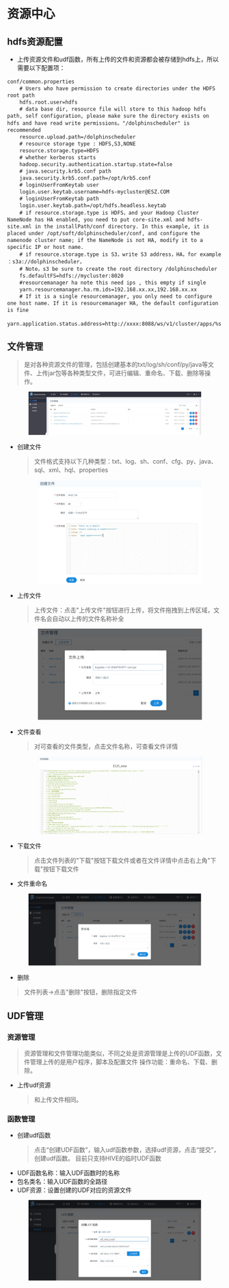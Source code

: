 # 资源中心

## hdfs资源配置

- 上传资源文件和udf函数，所有上传的文件和资源都会被存储到hdfs上，所以需要以下配置项：

```  
conf/common.properties  
    # Users who have permission to create directories under the HDFS root path
    hdfs.root.user=hdfs
    # data base dir, resource file will store to this hadoop hdfs path, self configuration, please make sure the directory exists on hdfs and have read write permissions。"/dolphinscheduler" is recommended
    resource.upload.path=/dolphinscheduler
    # resource storage type : HDFS,S3,NONE
    resource.storage.type=HDFS
    # whether kerberos starts
    hadoop.security.authentication.startup.state=false
    # java.security.krb5.conf path
    java.security.krb5.conf.path=/opt/krb5.conf
    # loginUserFromKeytab user
    login.user.keytab.username=hdfs-mycluster@ESZ.COM
    # loginUserFromKeytab path
    login.user.keytab.path=/opt/hdfs.headless.keytab    
    # if resource.storage.type is HDFS，and your Hadoop Cluster NameNode has HA enabled, you need to put core-site.xml and hdfs-site.xml in the installPath/conf directory. In this example, it is placed under /opt/soft/dolphinscheduler/conf, and configure the namenode cluster name; if the NameNode is not HA, modify it to a specific IP or host name.
    # if resource.storage.type is S3，write S3 address，HA，for example ：s3a://dolphinscheduler，
    # Note，s3 be sure to create the root directory /dolphinscheduler
    fs.defaultFS=hdfs://mycluster:8020    
    #resourcemanager ha note this need ips , this empty if single
    yarn.resourcemanager.ha.rm.ids=192.168.xx.xx,192.168.xx.xx    
    # If it is a single resourcemanager, you only need to configure one host name. If it is resourcemanager HA, the default configuration is fine
    yarn.application.status.address=http://xxxx:8088/ws/v1/cluster/apps/%s

```

## 文件管理

> 是对各种资源文件的管理，包括创建基本的txt/log/sh/conf/py/java等文件、上传jar包等各种类型文件，可进行编辑、重命名、下载、删除等操作。
  <p align="center">
   <img src="/img/file-manage.png" width="80%" />
 </p>

* 创建文件

  > 文件格式支持以下几种类型：txt、log、sh、conf、cfg、py、java、sql、xml、hql、properties

    <p align="center">
        <img src="/img/file_create.png" width="80%" />
    </p>

* 上传文件
  > 上传文件：点击"上传文件"按钮进行上传，将文件拖拽到上传区域，文件名会自动以上传的文件名称补全

    <p align="center">
        <img src="/img/file_upload.png" width="80%" />
    </p>

* 文件查看

  > 对可查看的文件类型，点击文件名称，可查看文件详情

    <p align="center">
        <img src="/img/file_detail.png" width="80%" />
    </p>

* 下载文件

  > 点击文件列表的"下载"按钮下载文件或者在文件详情中点击右上角"下载"按钮下载文件

* 文件重命名

<p align="center">
   <img src="/img/file_rename.png" width="80%" />
 </p>

* 删除

>  文件列表->点击"删除"按钮，删除指定文件

## UDF管理

### 资源管理

  > 资源管理和文件管理功能类似，不同之处是资源管理是上传的UDF函数，文件管理上传的是用户程序，脚本及配置文件
  > 操作功能：重命名、下载、删除。

* 上传udf资源

  > 和上传文件相同。

### 函数管理

* 创建udf函数

  > 点击“创建UDF函数”，输入udf函数参数，选择udf资源，点击“提交”，创建udf函数。
  > 目前只支持HIVE的临时UDF函数

- UDF函数名称：输入UDF函数时的名称
- 包名类名：输入UDF函数的全路径  
- UDF资源：设置创建的UDF对应的资源文件

<p align="center">
   <img src="/img/udf_edit.png" width="80%" />
 </p>